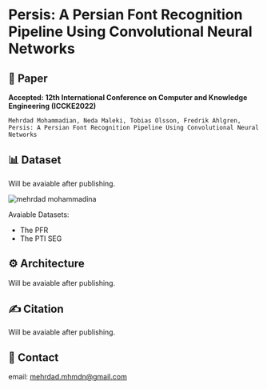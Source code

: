 # Persis: A Persian Font Recognition Pipeline Using Convolutional Neural Networks


## 📖 Paper
**Accepted: 12th International Conference on Computer and Knowledge Engineering (ICCKE2022)**

```Mehrdad Mohammadian, Neda Maleki, Tobias Olsson, Fredrik Ahlgren, Persis: A Persian Font Recognition Pipeline Using Convolutional Neural Networks ```


## 📊 Dataset
Will be avaiable after publishing.

![mehrdad mohammadina](assets/presis-some-samples.png)


Avaiable Datasets:
- The PFR
- The PTI SEG

## ⚙️ Architecture
Will be avaiable after publishing.

## ✍️ Citation
Will be avaiable after publishing.


## 📧 Contact
email:  mehrdad.mhmdn@gmail.com
